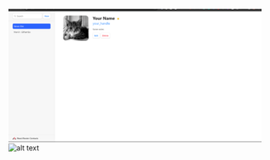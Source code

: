 ![alt text](https://github.com/ARINCoder/React/blob/React-Router/src/assets/Screenshot%202024-02-06%20222258.png)
![alt text](https://github.com/ARINCoder/React/blob/React-Router/src/assets/mobile%20(3).gif)
